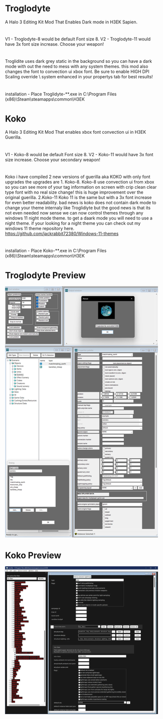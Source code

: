
# Troglodyte
A Halo 3 Editing Kit Mod That Enables Dark mode in H3EK Sapien.
#
V1 - Troglodyte-8 would be default Font size 8.
V2 - Troglodyte-11 would have 3x font size increase.
Choose your weapon!
#
Troglidite uses dark grey static in the background so you can have a dark mode with out the need to mess with any system themes.
this mod also changes the font to convection ui xbox font.
Be sure to enable HIGH DPI Scaling override \ system enhanced in your propertys tab for best results!
#
installation - Place Troglidyte-**.exe in C:\Program Files (x86)\Steam\steamapps\common\H3EK
#
# Koko
A Halo 3 Editing Kit Mod That enables xbox font convection ui in H3EK Guerilla.
#
V1 - Koko-8 would be default Font size 8.
V2 - Koko-11 would have 3x font size increase.
Choose your secondary weapon!
#
Koko i have compiled 2 new versions of guerilla aka KOKO with only font upgrades the upgrades are 1. Koko-8. Koko-8 use convection ui from xbox so you can see more of your tag information on screen with crip clean clear type font with no real size change! this is huge improvement over the original guerilla. 2.Koko-11  Koko 11 is the same but with a 3x font increase for even better readability. bad news is koko does not contain dark mode to change your theme internaly like Troglidiyte but the good news is that its not even needed now sense we can now control themes through any windows 11 night mode theme. to get a daark mode you will need to use a night theme.
if your looking for a night theme you can check out my windows 11 theme repository here. https://github.com/jackrabbit72380/Windows-11-themes
#
installation - Place Koko-**.exe in C:\Program Files (x86)\Steam\steamapps\common\H3EK
#
# Troglodyte Preview
![Screenshot](https://github.com/jackrabbit72380/ho4kmmm/blob/master/Troglodyte_Preview.jpg)
#
# Koko Preview
![Screenshot](https://github.com/jackrabbit72380/ho4kmmm/blob/master/koko11_preview.jpg)
